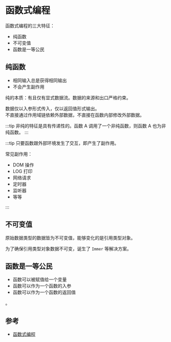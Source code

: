 # 函数式编程

函数式编程的三大特征：

- 纯函数
- 不可变值
- 函数是一等公民

## 纯函数

- 相同输入总是获得相同输出
- 不会产生副作用

纯的本质：有且仅有显式数据流。数据的来源和出口严格约束。  

数据仅以入参形式传入，仅以返回值形式输出。  
不直接通过作用域链依赖外部数据，不直接在函数内部修改外部数据。

:::tip
非纯的特征是具有传递性的。函数 A 调用了一个非纯函数，则函数 A 也为非纯函数。
:::

:::tip
只要函数跟外部环境发生了交互，即产生了副作用。

常见副作用：

- DOM 操作
- LOG 打印
- 网络请求
- 定时器
- 监听器
- 等等

:::

## 不可变值

原始数据类型的数据皆为不可变值，能够变化的是引用类型对象。

为了确保引用类型对象数据不可变，诞生了 `Immer` 等解决方案。

## 函数是一等公民

- 函数可以被赋值给一个变量
- 函数可以作为一个函数的入参
- 函数可以作为一个函数的返回值

。

## 参考

- [函数式编程](https://mengsixing.github.io/blog/base-functional.html#%E5%87%BD%E6%95%B0%E5%BC%8F%E7%BC%96%E7%A8%8B%E5%AE%9A%E4%B9%89)